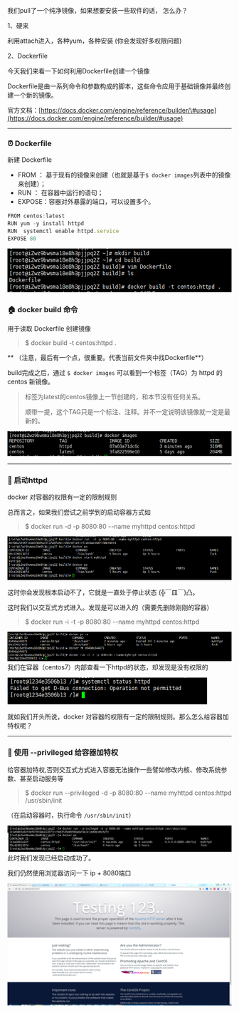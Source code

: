 我们pull了一个纯净镜像，如果想要安装一些软件的话， 怎么办？

1、硬来

利用attach进入，各种yum，各种安装 \(你会发现好多权限问题\)

2、Dockerfile

今天我们来看一下如何利用Dockerfile创建一个镜像

Dockerfile是由一系列命令和参数构成的脚本，这些命令应用于基础镜像并最终创建一个新的镜像。

官方文档：[https://docs.docker.com/engine/reference/builder/\#usage](https://docs.docker.com/engine/reference/builder/#usage)

---

### ⏰ Dockerfile

新建 Dockerfile

* FROM ： 基于现有的镜像来创建（也就是基于`$ docker images`列表中的镜像来创建）；
* RUN ： 在容器中运行的语句；
* EXPOSE：容器对外暴露的端口，可以设置多个。

```js
FROM centos:latest
RUN yum -y install httpd
RUN  systemctl enable httpd.service
EXPOSE 80
```

![](/assets/659659569import.png)

### 🏠 docker build 命令

用于读取 Dockerfile 创建镜像

> $ docker build -t centos:httpd .

** （注意，最后有一个点，很重要。代表当前文件夹中找Dockerfile**）

build完成之后，通过 `$ docker images` 可以看到一个标签（TAG）为 httpd 的 centos 新镜像。

> 标签为latest的centos镜像上一节创建的，和本节没有任何关系。
>
> 顺带一提，这个TAG只是一个标注、注释。并不一定说明该镜像就一定是最新的。

![](/assets/213123123import.png)

---

### 🌼 启动httpd

docker 对容器的权限有一定的限制规则

总而言之，如果我们尝试之前学到的启动容器方式如

> $ docker run  -d -p 8080:80 --name myhttpd centos:httpd

![](/assets/67342import.png)

这时你会发现根本启动不了，它就是一直处于停止状态  \(╬￣皿￣\)凸。

这时我们以交互式方式进入。发现是可以进入的（需要先删除刚刚的容器）

> $ docker run -i -t  -p 8080:80 --name myhttpd centos:httpd

![](/assets/54545544545import.png)我们在容器（centos7）内部查看一下httpd的状态，却发现是没有权限的

![](/assets/56565import.png)

就如我们开头所说，docker 对容器的权限有一定的限制规则。那么怎么给容器加特权呢？

---

### 🍁 使用 --privileged 给容器加特权

给容器加特权,否则交互式方式进入容器无法操作一些譬如修改内核、修改系统参数、甚至启动服务等

> $ docker run --privileged -d -p 8080:80 --name myhttpd centos:httpd /usr/sbin/init

（在启动容器时，执行命令 `/usr/sbin/init`）

![](/assets/1312331123import.png)此时我们发现已经启动成功了。

我们仍然使用浏览器访问一下 ip + 8080端口

![](/assets/6656766import.png)


